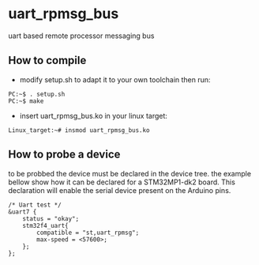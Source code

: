 # uart_rpmsg_bus
uart based remote processor messaging bus

## How to compile
* modify setup.sh to adapt it to your own toolchain then run:
```
PC:~$ . setup.sh
PC:~$ make
```
* insert uart_rpmsg_bus.ko in your linux target:
```
Linux_target:~# insmod uart_rpmsg_bus.ko
```
## How to probe a device
to be probbed the device must be declared in the device tree.
the example bellow show how it can be declared for a STM32MP1-dk2 board. This declaration will enable the serial device present on the Arduino pins.
```
/* Uart test */
&uart7 {
	status = "okay";
	stm32f4_uart{
		compatible = "st,uart_rpmsg";
		max-speed = <57600>;
	};
};
```
